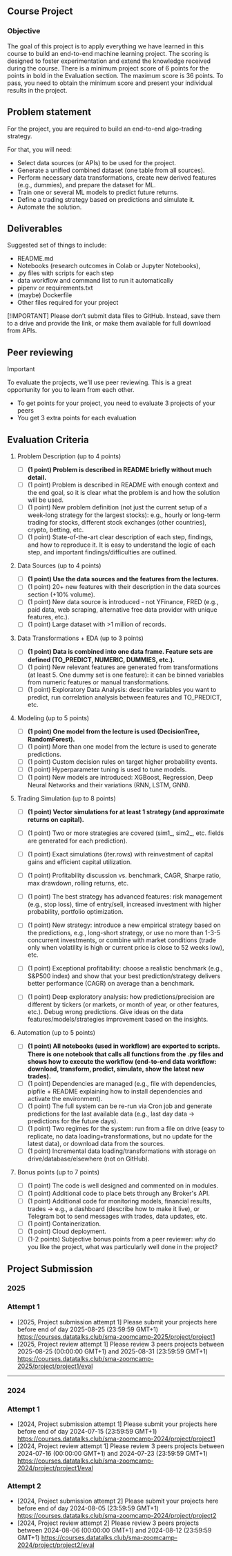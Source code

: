 ## Course Project

### Objective

The goal of this project is to apply everything we have learned in this course to build an end-to-end machine learning project. The scoring is designed to foster experimentation and extend the knowledge received during the course. There is a minimum project score of 6 points for the points in bold in the Evaluation section. The maximum score is 36 points. To pass, you need to obtain the minimum score and present your individual results in the project.


## Problem statement

For the project, you are required to build an end-to-end algo-trading strategy.

For that, you will need:

* Select data sources (or APIs) to be used for the project.
* Generate a unified combined dataset (one table from all sources).
* Perform necessary data transformations, create new derived features (e.g., dummies), and prepare the dataset for ML.
* Train one or several ML models to predict future returns.
* Define a trading strategy based on predictions and simulate it.
* Automate the solution.

## Deliverables

Suggested set of things to include:
* README.md
* Notebooks (research outcomes in Colab or Jupyter Notebooks),
* .py files with scripts for each step
* data workflow and command list to run it automatically
* pipenv or requirements.txt
* (maybe) Dockerfile
* Other files required for your project

[!IMPORTANT]  Please don’t submit data files to GitHub. Instead, save them to a drive and provide the link, or make them available for full download from APIs.

## Peer reviewing

> [!IMPORTANT]  
> To evaluate the projects, we'll use peer reviewing. This is a great opportunity for you to learn from each other.
> * To get points for your project, you need to evaluate 3 projects of your peers
> * You get 3 extra points for each evaluation

## Evaluation Criteria

1) Problem Description (up to 4 points)
    * [ ] **(1 point) Problem is described in README briefly without much detail.**
    * [ ] (1 point) Problem is described in README with enough context and the end goal, so it is clear what the problem is and how the solution will be used.
    * [ ] (1 point) New problem definition (not just the current setup of a week-long strategy for the largest stocks): e.g., hourly or long-term trading for stocks, different stock exchanges (other countries), crypto, betting, etc.
    * [ ] (1 point) State-of-the-art clear description of each step, findings, and how to reproduce it. It is easy to understand the logic of each step, and important findings/difficulties are outlined.

2) Data Sources (up to 4 points)
    * [ ] **(1 point) Use the data sources and the features from the lectures.**
    * [ ] (1 point) 20+ new features with their description in the data sources section (+10% volume).
    * [ ] (1 point) New data source is introduced - not YFinance, FRED (e.g., paid data, web scraping, alternative free data provider with unique features, etc.).
    * [ ] (1 point) Large dataset with >1 million of records.

3) Data Transformations + EDA (up to 3 points)
    * [ ] **(1 point) Data is combined into one data frame. Feature sets are defined (TO_PREDICT, NUMERIC, DUMMIES, etc.).**
    * [ ] (1 point) New relevant features are generated from transformations (at least 5. One dummy set is one feature): it can be binned variables from numeric features or manual transformations.
    * [ ] (1 point) Exploratory Data Analysis: describe variables you want to predict, run correlation analysis between features and TO_PREDICT, etc.

4) Modeling (up to 5 points)
    * [ ] **(1 point) One model from the lecture is used (DecisionTree, RandomForest).**
    * [ ] (1 point) More than one model from the lecture is used to generate predictions.
    * [ ] (1 point) Custom decision rules on target higher probability events.
    * [ ] (1 point) Hyperparameter tuning is used to tune models.
    * [ ] (1 point) New models are introduced: XGBoost, Regression, Deep Neural Networks and their variations (RNN, LSTM, GNN).

5) Trading Simulation (up to 8 points)
    * [ ] **(1 point) Vector simulations for at least 1 strategy (and approximate returns on capital).**
    * [ ] (1 point) Two or more strategies are covered (sim1_, sim2_, etc. fields are generated for each prediction).
    * [ ] (1 point) Exact simulations (iter.rows) with reinvestment of capital gains and efficient capital utilization.
    * [ ] (1 point) Profitability discussion vs. benchmark, CAGR, Sharpe ratio, max drawdown, rolling returns, etc.
    * [ ] (1 point) The best strategy has advanced features: risk management (e.g., stop loss), time of entry/sell, increased investment with higher probability, portfolio optimization.
    * [ ] (1 point) New strategy: introduce a new empirical strategy based on the predictions, e.g., long-short strategy, or use no more than 1-3-5 concurrent investments, or combine with market conditions (trade only when volatility is high or current price is close to 52 weeks low), etc.
    * [ ] (1 point) Exceptional profitability: choose a realistic benchmark (e.g., S&P500 index) and show that your best prediction/strategy delivers better performance (CAGR) on average than a benchmark.
    * [ ] (1 point) Deep exploratory analysis: how predictions/precision are different by tickers (or markets, or month of year, or other features, etc.). Debug wrong predictions. Give ideas on the data features/models/strategies improvement based on the insights.
  

6) Automation (up to 5 points)

    * [ ] **(1 point) All notebooks (used in workflow) are exported to scripts. There is one notebook that calls all functions from the .py files and shows how to execute the workflow (end-to-end data workflow: download, transform, predict, simulate, show the latest new trades).**
    * [ ] (1 point) Dependencies are managed (e.g., file with dependencies, pipfile + README explaining how to install dependencies and activate the environment).
    * [ ] (1 point) The full system can be re-run via Cron job and generate predictions for the last available data (e.g., last day data -> predictions for the future days).
    * [ ] (1 point) Two regimes for the system: run from a file on drive (easy to replicate, no data loading+transformations, but no update for the latest data), or download data from the sources.
    * [ ] (1 point) Incremental data loading/transformations with storage on drive/database/elsewhere (not on GitHub).

7) Bonus points (up to 7 points)
    * [ ] (1 point) The code is well designed and commented on in modules.
    * [ ] (1 point) Additional code to place bets through any Broker's API.
    * [ ] (1 point) Additional code for monitoring models, financial results, trades → e.g., a dashboard (describe how to make it live), or Telegram bot to send messages with trades, data updates, etc.
    * [ ] (1 point) Containerization.
    * [ ] (1 point) Cloud deployment.
    * [ ] (1-2 points) Subjective bonus points from a peer reviewer: why do you like the project, what was particularly well done in the project?

## Project Submission
### 2025
### Attempt 1
* [2025, Project submission attempt 1]
Please submit your projects here before end of day 2025-08-25 (23:59:59 GMT+1)
https://courses.datatalks.club/sma-zoomcamp-2025/project/project1
* [2025, Project review attempt 1]
Please review 3 peers projects between 2025-08-25 (00:00:00 GMT+1) and 2025-08-31 (23:59:59 GMT+1) https://courses.datatalks.club/sma-zoomcamp-2025/project/project1/eval

---

### 2024
### Attempt 1
* [2024, Project submission attempt 1]
Please submit your projects here before end of day 2024-07-15 (23:59:59 GMT+1)
https://courses.datatalks.club/sma-zoomcamp-2024/project/project1
* [2024, Project review attempt 1]
Please review 3 peers projects between 2024-07-16 (00:00:00 GMT+1) and 2024-07-23 (23:59:59 GMT+1) https://courses.datatalks.club/sma-zoomcamp-2024/project/project1/eval

### Attempt 2
* [2024, Project submission attempt 2]
Please submit your projects here before end of day 2024-08-05 (23:59:59 GMT+1)
https://courses.datatalks.club/sma-zoomcamp-2024/project/project2
* [2024, Project review attempt 2]
Please review 3 peers projects between 2024-08-06 (00:00:00 GMT+1) and 2024-08-12 (23:59:59 GMT+1) https://courses.datatalks.club/sma-zoomcamp-2024/project/project2/eval
